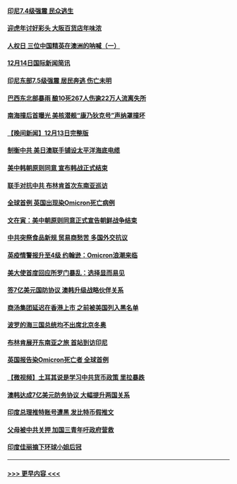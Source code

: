 #### [印尼7.4级强震 民众逃生](../pages/prog202/a103293524.md?t=12142050) 
#### [迎虎年讨好彩头 大阪百货店年味浓](../pages/prog202/a103293518.md?t=12142050) 
#### [人权日 三位中国精英在澳洲的呐喊（一）](../pages/prog202/a103293534.md?t=12142050) 
#### [12月14日国际新闻简讯](../pages/prog202/a103293485.md?t=12142050) 
#### [印尼东部7.5级强震 居民奔逃 伤亡未明](../pages/prog202/a103293372.md?t=12142050) 
#### [巴西东北部暴雨 酿10死267人伤逾22万人流离失所](../pages/prog202/a103293104.md?t=12142050) 
#### [南海撞后首曝光 美核潜舰“康乃狄克号”声纳罩撞坏](../pages/prog202/a103293163.md?t=12142050) 
#### [【晚间新闻】12月13日完整版](../pages/prog202/a103293106.md?t=12142050) 
#### [制衡中共 美日澳联手铺设太平洋海底电缆](../pages/prog202/a103292776.md?t=12142050) 
#### [美中韩朝原则同意 宣布韩战正式结束](../pages/prog202/a103292747.md?t=12142050) 
#### [联手对抗中共 布林肯首次东南亚巡访](../pages/prog202/a103292811.md?t=12142050) 
#### [全球首例 英国出现染Omicron死亡病例](../pages/prog202/a103292708.md?t=12142050) 
#### [文在寅：美中朝原则同意正式宣告朝鲜战争结束](../pages/prog202/a103292768.md?t=12142050) 
#### [中共突祭食品新规 贸易商愁苦 多国外交抗议](../pages/prog202/a103292629.md?t=12142050) 
#### [英疫情警报升至4级 约翰逊：Omicron浪潮来临](../pages/prog202/a103292510.md?t=12142050) 
#### [美大使首度回应所罗门暴乱：选择显而易见](../pages/prog202/a103292454.md?t=12142050) 
#### [签7亿美元国防协议 澳韩升级战略伙伴关系](../pages/prog202/a103292527.md?t=12142050) 
#### [商汤集团延迟在香港上市 之前被美国列入黑名单](../pages/prog202/a103292505.md?t=12142050) 
#### [波罗的海三国总统均不出席北京冬奥](../pages/prog202/a103292488.md?t=12142050) 
#### [布林肯展开东南亚之旅 首站到访印尼](../pages/prog202/a103292438.md?t=12142050) 
#### [英国报告染Omicron死亡者 全球首例](../pages/prog202/a103292434.md?t=12142050) 
#### [【微视频】土耳其说是学习中共货币政策 里拉暴跌](../pages/prog202/a103292444.md?t=12142050) 
#### [澳韩达成7亿美元防务协议 大幅提升两国关系](../pages/prog202/a103292351.md?t=12142050) 
#### [印度总理推特账号遭黑 发比特币假推文](../pages/prog202/a103292358.md?t=12142050) 
#### [父母被中共关押 加国三青年吁政府营救](../pages/prog202/a103292297.md?t=12142050) 
#### [印度佳丽摘下环球小姐后冠](../pages/prog202/a103292324.md?t=12142050) 

----
#### [ >>> 更早内容 <<< ](../indexes/prog202-earlier.md)
